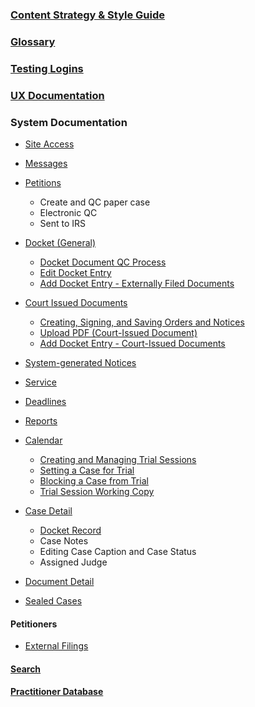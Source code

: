 ### [Content Strategy & Style Guide](./Content-Strategy-&-Style-Guide)

### [Glossary](https://github.com/flexion/ef-cms/wiki/Glossary) 

### [Testing Logins](https://github.com/flexion/ef-cms/wiki/Testing-Logins)

### [UX Documentation](https://github.com/flexion/ef-cms/wiki/UX-Documentation)

### System Documentation 
* [Site Access](https://github.com/flexion/ef-cms/wiki/Site-Access)
* [Messages](https://github.com/flexion/ef-cms/wiki/Messages) 
* [Petitions](https://github.com/flexion/ef-cms/wiki/Petitions)
   * Create and QC paper case 
   * Electronic QC
   * Sent to IRS 
* [Docket (General)](https://github.com/flexion/ef-cms/wiki/Docket-(General)) 
   * [Docket Document QC Process](https://github.com/flexion/ef-cms/wiki/Docket-Document-QC-Process)
   * [Edit Docket Entry](https://github.com/flexion/ef-cms/wiki/Edit-Docket-Record)
   * [Add Docket Entry - Externally Filed Documents](https://github.com/flexion/ef-cms/wiki/Add-Docket-Entry---Externally-Filed-Documents)
* [Court Issued Documents](https://github.com/flexion/ef-cms/wiki/Court-Issued-Documents)
   * [Creating, Signing, and Saving Orders and Notices](https://github.com/flexion/ef-cms/wiki/Creating,-Signing,-and-Saving-Orders-and-Notices)   
   * [Upload PDF (Court-Issued Document)](https://github.com/flexion/ef-cms/wiki/Upload-PDF-(Court-Issued-Document)) 
   * [Add Docket Entry - Court-Issued Documents](https://github.com/flexion/ef-cms/wiki/Add-Docket-Entry---Court-Issued-Documents)
* [System-generated Notices](https://github.com/flexion/ef-cms/wiki/System-Generated-Notices)
* [Service](https://github.com/flexion/ef-cms/wiki/Service) 
* [Deadlines](https://github.com/flexion/ef-cms/wiki/Deadlines)
* [Reports](https://github.com/flexion/ef-cms/wiki/Reports)
* [Calendar](https://github.com/flexion/ef-cms/wiki/Calendar) 
  * [Creating and Managing Trial Sessions](https://github.com/flexion/ef-cms/wiki/Creating-and-Managing-Trial-Sessions) 
  * [Setting a Case for Trial](https://github.com/flexion/ef-cms/wiki/Setting-a-Case-for-Trial)
  * [Blocking a Case from Trial](https://github.com/flexion/ef-cms/wiki/Blocking-a-Case-from-Trial)
  * [Trial Session Working Copy ](https://github.com/flexion/ef-cms/wiki/Trial-Session-Working-Copy)

* [Case Detail](https://github.com/flexion/ef-cms/wiki/Case-Detail) 
  * [Docket Record](https://github.com/flexion/ef-cms/wiki/Docket-Record) 
  * Case Notes 
  * Editing Case Caption and Case Status
  * Assigned Judge 

* [Document Detail](https://github.com/flexion/ef-cms/wiki/Document-Detail)
* [Sealed Cases](https://github.com/flexion/ef-cms/wiki/Sealed-Cases)
#### Petitioners 
* [External Filings](https://github.com/flexion/ef-cms/wiki/External-Filings)

#### [Search](https://github.com/flexion/ef-cms/wiki/Search) 

#### [Practitioner Database](https://github.com/flexion/ef-cms/wiki/Practitioner-Database)
